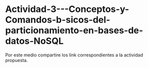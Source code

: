 # Actividad-3---Conceptos-y-Comandos-b-sicos-del-particionamiento-en-bases-de-datos-NoSQL
Por este medio compartire los link correspondientes a la actividad propuesta.
